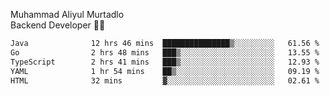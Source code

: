 Muhammad Aliyul Murtadlo
<br>
Backend Developer 👨‍💻
<br>
<!--START_SECTION:waka-->

```txt
Java              12 hrs 46 mins  ███████████████▒░░░░░░░░░   61.56 %
Go                2 hrs 48 mins   ███▒░░░░░░░░░░░░░░░░░░░░░   13.55 %
TypeScript        2 hrs 41 mins   ███▒░░░░░░░░░░░░░░░░░░░░░   12.93 %
YAML              1 hr 54 mins    ██▒░░░░░░░░░░░░░░░░░░░░░░   09.19 %
HTML              32 mins         ▓░░░░░░░░░░░░░░░░░░░░░░░░   02.61 %
```

<!--END_SECTION:waka-->
